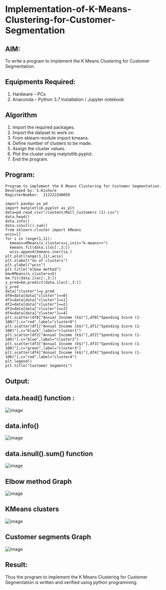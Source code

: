 # Implementation-of-K-Means-Clustering-for-Customer-Segmentation

## AIM:
To write a program to implement the K Means Clustering for Customer Segmentation.

## Equipments Required:
1. Hardware – PCs
2. Anaconda – Python 3.7 Installation / Jupyter notebook

## Algorithm
1. Import the required packages.
2. Import the dataset to work on.
3. From sklearn module import kmeans.
4. Define number of clusters to be made.
5. Assign the cluster values.
6. Plot the cluster using matplotlib.pyplot.
7. End the program.
## Program:
```
Program to implement the K Means Clustering for Customer Segmentation.
Developed by: S.Kishore
RegisterNumber:  212222240050

import pandas as pd
import matplotlib.pyplot as plt
data=pd.read_csv("/content/Mall_Customers (1).csv")
data.head()
data.info()
data.isnull().sum()
from sklearn.cluster import kMeans
wcss=[]
for i in range(1,11):
  kmeans=KMeans(n_clusters=i,init="k-means++")
  kmeans.fit(data.iloc[:,3:])
  wcss.append(kmeans.inertia_)
plt.plot(range(1,11),wcss)
plt.xlabel("no of clusters")
plt.ylabel("wcss")
plt.title("elbow method")
km=KMeans(n_clusters=5)
km.fit(data.iloc[:,3:])
y_pred=km.predict(data.iloc[:,3:])
y_pred
data["cluster"]=y_pred
df0=data[data["cluster"]==0]
df1=data[data["cluster"]==1]
df2=data[data["cluster"]==2]
df3=data[data["cluster"]==3]
df4=data[data["cluster"]==4]
plt.scatter(df0["Annual Income (k$)"],df0["Spending Score (1-100)"],c="red",label="cluster0")
plt.scatter(df1["Annual Income (k$)"],df1["Spending Score (1-100)"],c="black",label="cluster1")
plt.scatter(df2["Annual Income (k$)"],df2["Spending Score (1-100)"],c="blue",label="cluster2")
plt.scatter(df3["Annual Income (k$)"],df3["Spending Score (1-100)"],c="green",label="cluster3")
plt.scatter(df4["Annual Income (k$)"],df4["Spending Score (1-100)"],c="red",label="cluster4")
plt.legend()
plt.title("Customer Segments")
```

## Output:
## data.head() function :
![image](https://github.com/Kishore2o/Implementation-of-K-Means-Clustering-for-Customer-Segmentation/assets/118679883/515c2fcf-42a1-41ad-a775-dce8422c55e4)
## data.info()
![image](https://github.com/Kishore2o/Implementation-of-K-Means-Clustering-for-Customer-Segmentation/assets/118679883/a1b2ece3-e688-4814-835c-cb56a06737e8)
## data.isnull().sum() function
![image](https://github.com/Kishore2o/Implementation-of-K-Means-Clustering-for-Customer-Segmentation/assets/118679883/a52254d9-e8c0-4344-82f0-0104a118ab95)
## Elbow method Graph
![image](https://github.com/Kishore2o/Implementation-of-K-Means-Clustering-for-Customer-Segmentation/assets/118679883/ae7413ef-e47d-4a53-82c7-eaa3732437a7)
##  KMeans clusters
![image](https://github.com/Kishore2o/Implementation-of-K-Means-Clustering-for-Customer-Segmentation/assets/118679883/ebb6a58c-66cb-4d3a-a137-8e66edf9374f)
## Customer segments Graph
![image](https://github.com/Kishore2o/Implementation-of-K-Means-Clustering-for-Customer-Segmentation/assets/118679883/0f438e41-bf92-4f0a-b8de-fa13e35b67cc)



## Result:
Thus the program to implement the K Means Clustering for Customer Segmentation is written and verified using python programming.
